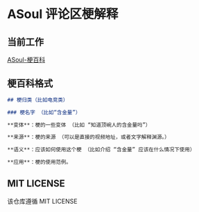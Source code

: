 # ASoul 评论区梗解释

## 当前工作

[ASoul-梗百科](./asoul.md)

## 梗百科格式

```markdown
## 梗归类（比如电竞类）

### 梗名字 （比如“含金量”）

**变体**：梗的一些变体 （比如 “知道顶碗人的含金量吗”）

**来源**：梗的来源 （可以是直接的视频地址，或者文字解释渊源。）

**语义**：应该如何使用这个梗 （比如介绍 “含金量” 应该在什么情况下使用）

**应用**：梗的使用范例。
```

## MIT LICENSE

该仓库遵循 MIT LICENSE

